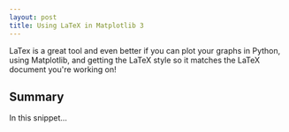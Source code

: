 ```yaml
---
layout: post
title: Using LaTeX in Matplotlib 3
---
```


LaTex is a great tool and even better if you can plot your graphs in Python, using Matplotlib, and getting the LaTeX style so it matches the LaTeX document you're working on!

## Summary

In this snippet...
